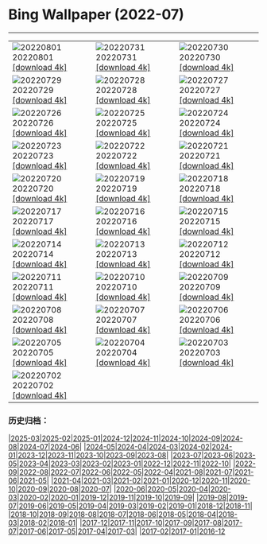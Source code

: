 # Bing Wallpaper (2022-07)
**************

<table><tr><td><img src="https://www.bing.com/th?id=OHR.NoctilucentClouds_EN-CA1117436329_1920x1080.jpg" alt="20220801"> 20220801 <a href="https://www.bing.com/th?id=OHR.NoctilucentClouds_EN-CA1117436329_UHD.jpg">[download 4k]</a></td><td><img src="https://www.bing.com/th?id=OHR.FiordlandRainforest_EN-CA0972216564_1920x1080.jpg" alt="20220731"> 20220731 <a href="https://www.bing.com/th?id=OHR.FiordlandRainforest_EN-CA0972216564_UHD.jpg">[download 4k]</a></td><td><img src="https://www.bing.com/th?id=OHR.FourTigresses_EN-CA0727642933_1920x1080.jpg" alt="20220730"> 20220730 <a href="https://www.bing.com/th?id=OHR.FourTigresses_EN-CA0727642933_UHD.jpg">[download 4k]</a></td></tr><tr><td><img src="https://www.bing.com/th?id=OHR.TobermoryRocks_EN-CA2287983314_1920x1080.jpg" alt="20220729"> 20220729 <a href="https://www.bing.com/th?id=OHR.TobermoryRocks_EN-CA2287983314_UHD.jpg">[download 4k]</a></td><td><img src="https://www.bing.com/th?id=OHR.NabateanTomb_EN-CA5668625220_1920x1080.jpg" alt="20220728"> 20220728 <a href="https://www.bing.com/th?id=OHR.NabateanTomb_EN-CA5668625220_UHD.jpg">[download 4k]</a></td><td><img src="https://www.bing.com/th?id=OHR.MangroveDay_EN-CA5528092528_1920x1080.jpg" alt="20220727"> 20220727 <a href="https://www.bing.com/th?id=OHR.MangroveDay_EN-CA5528092528_UHD.jpg">[download 4k]</a></td></tr><tr><td><img src="https://www.bing.com/th?id=OHR.MGRBrighton_EN-CA5317256826_1920x1080.jpg" alt="20220726"> 20220726 <a href="https://www.bing.com/th?id=OHR.MGRBrighton_EN-CA5317256826_UHD.jpg">[download 4k]</a></td><td><img src="https://www.bing.com/th?id=OHR.AmeliaEarhart_EN-CA9720878110_1920x1080.jpg" alt="20220725"> 20220725 <a href="https://www.bing.com/th?id=OHR.AmeliaEarhart_EN-CA9720878110_UHD.jpg">[download 4k]</a></td><td><img src="https://www.bing.com/th?id=OHR.FoxgloveHawkmoth_EN-CA4802718857_1920x1080.jpg" alt="20220724"> 20220724 <a href="https://www.bing.com/th?id=OHR.FoxgloveHawkmoth_EN-CA4802718857_UHD.jpg">[download 4k]</a></td></tr><tr><td><img src="https://www.bing.com/th?id=OHR.SGIMontenegro_EN-CA4644076669_1920x1080.jpg" alt="20220723"> 20220723 <a href="https://www.bing.com/th?id=OHR.SGIMontenegro_EN-CA4644076669_UHD.jpg">[download 4k]</a></td><td><img src="https://www.bing.com/th?id=OHR.AbbeyGardens_EN-CA4408483942_1920x1080.jpg" alt="20220722"> 20220722 <a href="https://www.bing.com/th?id=OHR.AbbeyGardens_EN-CA4408483942_UHD.jpg">[download 4k]</a></td><td><img src="https://www.bing.com/th?id=OHR.MoonPhases_EN-CA4233080248_1920x1080.jpg" alt="20220721"> 20220721 <a href="https://www.bing.com/th?id=OHR.MoonPhases_EN-CA4233080248_UHD.jpg">[download 4k]</a></td></tr><tr><td><img src="https://www.bing.com/th?id=OHR.TwoJackLake_EN-CA6372397264_1920x1080.jpg" alt="20220720"> 20220720 <a href="https://www.bing.com/th?id=OHR.TwoJackLake_EN-CA6372397264_UHD.jpg">[download 4k]</a></td><td><img src="https://www.bing.com/th?id=OHR.OmijimaIsland_EN-CA4120319818_1920x1080.jpg" alt="20220719"> 20220719 <a href="https://www.bing.com/th?id=OHR.OmijimaIsland_EN-CA4120319818_UHD.jpg">[download 4k]</a></td><td><img src="https://www.bing.com/th?id=OHR.CoyoteButtes_EN-CA4001824165_1920x1080.jpg" alt="20220718"> 20220718 <a href="https://www.bing.com/th?id=OHR.CoyoteButtes_EN-CA4001824165_UHD.jpg">[download 4k]</a></td></tr><tr><td><img src="https://www.bing.com/th?id=OHR.AmericanGoldfinch_EN-CA3873335192_1920x1080.jpg" alt="20220717"> 20220717 <a href="https://www.bing.com/th?id=OHR.AmericanGoldfinch_EN-CA3873335192_UHD.jpg">[download 4k]</a></td><td><img src="https://www.bing.com/th?id=OHR.Arrone_EN-CA3738047256_1920x1080.jpg" alt="20220716"> 20220716 <a href="https://www.bing.com/th?id=OHR.Arrone_EN-CA3738047256_UHD.jpg">[download 4k]</a></td><td><img src="https://www.bing.com/th?id=OHR.BabyLemons_EN-CA3596946863_1920x1080.jpg" alt="20220715"> 20220715 <a href="https://www.bing.com/th?id=OHR.BabyLemons_EN-CA3596946863_UHD.jpg">[download 4k]</a></td></tr><tr><td><img src="https://www.bing.com/th?id=OHR.BasaltGiants_EN-CA3440264817_1920x1080.jpg" alt="20220714"> 20220714 <a href="https://www.bing.com/th?id=OHR.BasaltGiants_EN-CA3440264817_UHD.jpg">[download 4k]</a></td><td><img src="https://www.bing.com/th?id=OHR.SpiralHill_EN-CA3284860853_1920x1080.jpg" alt="20220713"> 20220713 <a href="https://www.bing.com/th?id=OHR.SpiralHill_EN-CA3284860853_UHD.jpg">[download 4k]</a></td><td><img src="https://www.bing.com/th?id=OHR.BarcelonaPop_EN-CA3173324613_1920x1080.jpg" alt="20220712"> 20220712 <a href="https://www.bing.com/th?id=OHR.BarcelonaPop_EN-CA3173324613_UHD.jpg">[download 4k]</a></td></tr><tr><td><img src="https://www.bing.com/th?id=OHR.OludenizTurkey_EN-CA3003079652_1920x1080.jpg" alt="20220711"> 20220711 <a href="https://www.bing.com/th?id=OHR.OludenizTurkey_EN-CA3003079652_UHD.jpg">[download 4k]</a></td><td><img src="https://www.bing.com/th?id=OHR.DolomitesMW_EN-CA2897586503_1920x1080.jpg" alt="20220710"> 20220710 <a href="https://www.bing.com/th?id=OHR.DolomitesMW_EN-CA2897586503_UHD.jpg">[download 4k]</a></td><td><img src="https://www.bing.com/th?id=OHR.StampedeBand_EN-CA3607523189_1920x1080.jpg" alt="20220709"> 20220709 <a href="https://www.bing.com/th?id=OHR.StampedeBand_EN-CA3607523189_UHD.jpg">[download 4k]</a></td></tr><tr><td><img src="https://www.bing.com/th?id=OHR.HecetaHead_EN-CA6158400996_1920x1080.jpg" alt="20220708"> 20220708 <a href="https://www.bing.com/th?id=OHR.HecetaHead_EN-CA6158400996_UHD.jpg">[download 4k]</a></td><td><img src="https://www.bing.com/th?id=OHR.KissingPuffins_EN-CA2404199050_1920x1080.jpg" alt="20220707"> 20220707 <a href="https://www.bing.com/th?id=OHR.KissingPuffins_EN-CA2404199050_UHD.jpg">[download 4k]</a></td><td><img src="https://www.bing.com/th?id=OHR.FannetteIsland_EN-CA2326208339_1920x1080.jpg" alt="20220706"> 20220706 <a href="https://www.bing.com/th?id=OHR.FannetteIsland_EN-CA2326208339_UHD.jpg">[download 4k]</a></td></tr><tr><td><img src="https://www.bing.com/th?id=OHR.SharavatiBridge_EN-CA1959630456_1920x1080.jpg" alt="20220705"> 20220705 <a href="https://www.bing.com/th?id=OHR.SharavatiBridge_EN-CA1959630456_UHD.jpg">[download 4k]</a></td><td><img src="https://www.bing.com/th?id=OHR.SummerDogs_EN-CA1820596669_1920x1080.jpg" alt="20220704"> 20220704 <a href="https://www.bing.com/th?id=OHR.SummerDogs_EN-CA1820596669_UHD.jpg">[download 4k]</a></td><td><img src="https://www.bing.com/th?id=OHR.HalfwayDay_EN-CA1603172299_1920x1080.jpg" alt="20220703"> 20220703 <a href="https://www.bing.com/th?id=OHR.HalfwayDay_EN-CA1603172299_UHD.jpg">[download 4k]</a></td></tr><tr><td><img src="https://www.bing.com/th?id=OHR.OttawaRiver_EN-CA6009390564_1920x1080.jpg" alt="20220702"> 20220702 <a href="https://www.bing.com/th?id=OHR.OttawaRiver_EN-CA6009390564_UHD.jpg">[download 4k]</a></td><td></td><td></td></tr></table>

### 历史归档：

|[2025-03](/../2025-03/2025-03.md)|[2025-02](/../2025-02/2025-02.md)|[2025-01](/../2025-01/2025-01.md)|[2024-12](/../2024-12/2024-12.md)|[2024-11](/../2024-11/2024-11.md)|[2024-10](/../2024-10/2024-10.md)|[2024-09](/../2024-09/2024-09.md)|[2024-08](/../2024-08/2024-08.md)|[2024-07](/../2024-07/2024-07.md)|[2024-06](/../2024-06/2024-06.md)|
|[2024-05](/../2024-05/2024-05.md)|[2024-04](/../2024-04/2024-04.md)|[2024-03](/../2024-03/2024-03.md)|[2024-02](/../2024-02/2024-02.md)|[2024-01](/../2024-01/2024-01.md)|[2023-12](/../2023-12/2023-12.md)|[2023-11](/../2023-11/2023-11.md)|[2023-10](/../2023-10/2023-10.md)|[2023-09](/../2023-09/2023-09.md)|[2023-08](/../2023-08/2023-08.md)|
|[2023-07](/../2023-07/2023-07.md)|[2023-06](/../2023-06/2023-06.md)|[2023-05](/../2023-05/2023-05.md)|[2023-04](/../2023-04/2023-04.md)|[2023-03](/../2023-03/2023-03.md)|[2023-02](/../2023-02/2023-02.md)|[2023-01](/../2023-01/2023-01.md)|[2022-12](/../2022-12/2022-12.md)|[2022-11](/../2022-11/2022-11.md)|[2022-10](/../2022-10/2022-10.md)|
|[2022-09](/../2022-09/2022-09.md)|[2022-08](/../2022-08/2022-08.md)|[2022-07](/2022-07.md)|[2022-06](/../2022-06/2022-06.md)|[2022-05](/../2022-05/2022-05.md)|[2022-04](/../2022-04/2022-04.md)|[2021-08](/../2021-08/2021-08.md)|[2021-07](/../2021-07/2021-07.md)|[2021-06](/../2021-06/2021-06.md)|[2021-05](/../2021-05/2021-05.md)|
|[2021-04](/../2021-04/2021-04.md)|[2021-03](/../2021-03/2021-03.md)|[2021-02](/../2021-02/2021-02.md)|[2021-01](/../2021-01/2021-01.md)|[2020-12](/../2020-12/2020-12.md)|[2020-11](/../2020-11/2020-11.md)|[2020-10](/../2020-10/2020-10.md)|[2020-09](/../2020-09/2020-09.md)|[2020-08](/../2020-08/2020-08.md)|[2020-07](/../2020-07/2020-07.md)|
|[2020-06](/../2020-06/2020-06.md)|[2020-05](/../2020-05/2020-05.md)|[2020-04](/../2020-04/2020-04.md)|[2020-03](/../2020-03/2020-03.md)|[2020-02](/../2020-02/2020-02.md)|[2020-01](/../2020-01/2020-01.md)|[2019-12](/../2019-12/2019-12.md)|[2019-11](/../2019-11/2019-11.md)|[2019-10](/../2019-10/2019-10.md)|[2019-09](/../2019-09/2019-09.md)|
|[2019-08](/../2019-08/2019-08.md)|[2019-07](/../2019-07/2019-07.md)|[2019-06](/../2019-06/2019-06.md)|[2019-05](/../2019-05/2019-05.md)|[2019-04](/../2019-04/2019-04.md)|[2019-03](/../2019-03/2019-03.md)|[2019-02](/../2019-02/2019-02.md)|[2019-01](/../2019-01/2019-01.md)|[2018-12](/../2018-12/2018-12.md)|[2018-11](/../2018-11/2018-11.md)|
|[2018-10](/../2018-10/2018-10.md)|[2018-09](/../2018-09/2018-09.md)|[2018-08](/../2018-08/2018-08.md)|[2018-07](/../2018-07/2018-07.md)|[2018-06](/../2018-06/2018-06.md)|[2018-05](/../2018-05/2018-05.md)|[2018-04](/../2018-04/2018-04.md)|[2018-03](/../2018-03/2018-03.md)|[2018-02](/../2018-02/2018-02.md)|[2018-01](/../2018-01/2018-01.md)|
|[2017-12](/../2017-12/2017-12.md)|[2017-11](/../2017-11/2017-11.md)|[2017-10](/../2017-10/2017-10.md)|[2017-09](/../2017-09/2017-09.md)|[2017-08](/../2017-08/2017-08.md)|[2017-07](/../2017-07/2017-07.md)|[2017-06](/../2017-06/2017-06.md)|[2017-05](/../2017-05/2017-05.md)|[2017-04](/../2017-04/2017-04.md)|[2017-03](/../2017-03/2017-03.md)|
|[2017-02](/../2017-02/2017-02.md)|[2017-01](/../2017-01/2017-01.md)|[2016-12](/../2016-12/2016-12.md)